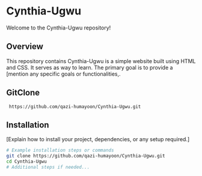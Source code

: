# Cynthia-Ugwu

Welcome to the Cynthia-Ugwu repository!

## Overview

This repository contains Cynthia-Ugwu is a simple website built using HTML and CSS. It serves as way to learn. The primary goal is to provide a [mention any specific goals or functionalities,.

## GitClone
```
 https://github.com/qazi-humayoon/Cynthia-Ugwu.git

```

## Installation

[Explain how to install your project, dependencies, or any setup required.]

```bash
# Example installation steps or commands
git clone https://github.com/qazi-humayoon/Cynthia-Ugwu.git
cd Cynthia-Ugwu
# Additional steps if needed...

